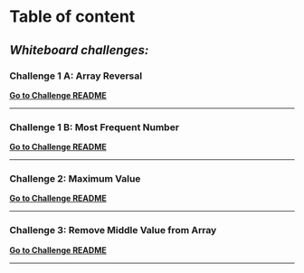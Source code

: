 # Table of content

## *Whiteboard challenges:*

### Challenge 1 A: Array Reversal
[**Go to Challenge README**](whiteboard-challenges/array-reversal/README.md)


---


### Challenge 1 B: Most Frequent Number
[**Go to Challenge README**](whiteboard-challenges/most-frequent-number/README.md)


---


### Challenge 2: Maximum Value
[**Go to Challenge README**](whiteboard-challenges/maximum-value/README.md)


---


### Challenge 3: Remove Middle Value from Array
[**Go to Challenge README**](whiteboard-challenges/remove-middle-value-from-array/README.md)


---
